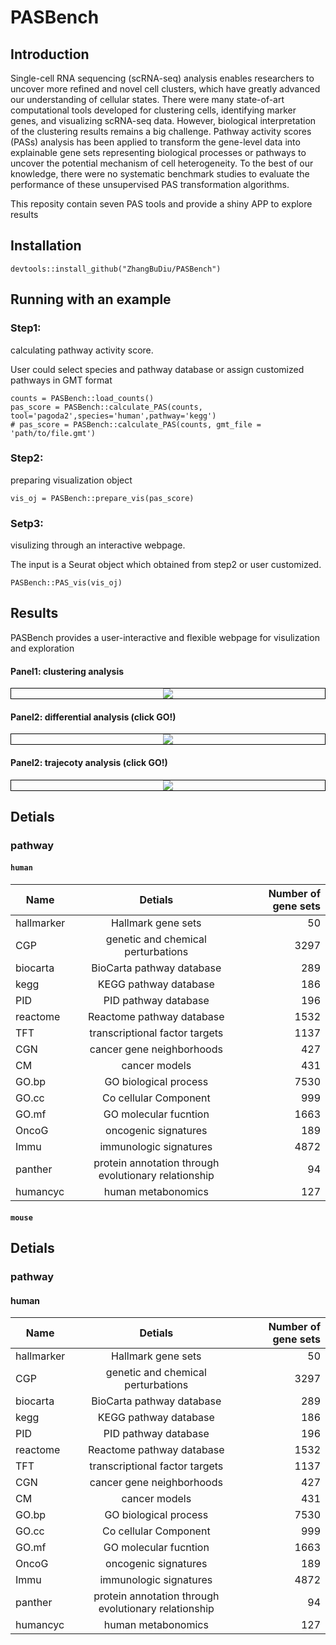 # PASBench


## Introduction
Single-cell RNA sequencing (scRNA-seq) analysis enables researchers to uncover more refined and novel cell clusters, which have greatly advanced our understanding of cellular states. There were many state-of-art computational tools developed for clustering cells, identifying marker genes, and visualizing scRNA-seq data. However, biological interpretation of the clustering results remains a big challenge. Pathway activity scores (PASs) analysis has been applied to transform the gene-level data into explainable gene sets representing biological processes or pathways to uncover the potential mechanism of cell heterogeneity. To the best of our knowledge, there were no systematic benchmark studies to evaluate the performance of these unsupervised PAS transformation algorithms.

This reposity contain seven PAS tools and provide a shiny APP to explore results

## Installation
```
devtools::install_github("ZhangBuDiu/PASBench")
```

## Running with an example

### Step1: 
calculating pathway activity score. 

User could select species and pathway database or assign customized pathways in GMT format
```
counts = PASBench::load_counts()
pas_score = PASBench::calculate_PAS(counts, tool='pagoda2',species='human',pathway='kegg')
# pas_score = PASBench::calculate_PAS(counts, gmt_file = 'path/to/file.gmt')
```
### Step2: 
preparing visualization object
```
vis_oj = PASBench::prepare_vis(pas_score)
```
### Setp3: 
visulizing through an interactive webpage. 

The input is a Seurat object which obtained from step2 or user customized.
```
PASBench::PAS_vis(vis_oj)
```

## Results


PASBench provides a user-interactive and flexible webpage for visulization and exploration


#### Panel1: clustering analysis


<div align=center style="border:1px solid #000"><img  src="https://github.com/ZhangBuDiu/PASBench/blob/master/pic/clustering.png"/> </div>


#### Panel2: differential analysis (click GO!)


<div align=center style="border:1px solid #000"><img  src="https://github.com/ZhangBuDiu/PASBench/blob/master/pic/differential.png"/> </div>


#### Panel2: trajecoty analysis (click GO!)


<div align=center style="border:1px solid #000"><img  src="https://github.com/ZhangBuDiu/PASBench/blob/master/pic/trajectory.png"/> </div>

## Detials
### pathway
#### `human`
| Name | Detials  | Number of gene sets |
| - | :-: | -: |
| hallmarker | Hallmark gene sets | 50 |
| CGP | genetic and chemical perturbations | 3297 |
|biocarta | BioCarta pathway database | 289|
|kegg | KEGG pathway database | 186|
|PID | PID pathway database | 196|
|reactome | Reactome pathway database | 1532|
|TFT | transcriptional factor targets | 1137|
|CGN | cancer gene neighborhoods | 427|
|CM | cancer models | 431|
|GO.bp | GO biological process | 7530|
|GO.cc | Co cellular Component | 999|
|GO.mf | GO molecular fucntion | 1663|
|OncoG | oncogenic signatures | 189|
|Immu | immunologic signatures | 4872|
|panther | protein annotation through evolutionary relationship | 94|
|humancyc | human metabonomics | 127|


#### `mouse`
## Detials
### pathway
#### human
| Name | Detials  | Number of gene sets |
| - | :-: | -: |
| hallmarker | Hallmark gene sets | 50 |
| CGP | genetic and chemical perturbations | 3297 |
|biocarta | BioCarta pathway database | 289|
|kegg | KEGG pathway database | 186|
|PID | PID pathway database | 196|
|reactome | Reactome pathway database | 1532|
|TFT | transcriptional factor targets | 1137|
|CGN | cancer gene neighborhoods | 427|
|CM | cancer models | 431|
|GO.bp | GO biological process | 7530|
|GO.cc | Co cellular Component | 999|
|GO.mf | GO molecular fucntion | 1663|
|OncoG | oncogenic signatures | 189|
|Immu | immunologic signatures | 4872|
|panther | protein annotation through evolutionary relationship | 94|
|humancyc | human metabonomics | 127|



